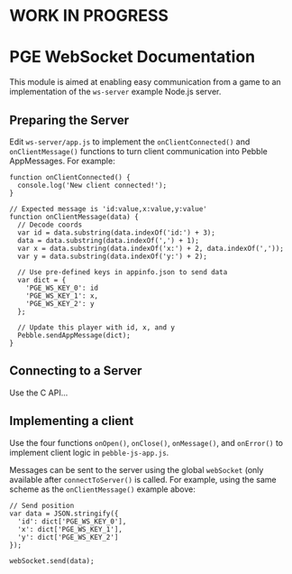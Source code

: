 # WORK IN PROGRESS

# PGE WebSocket Documentation

This module is aimed at enabling easy communication from a game to an
implementation of the `ws-server` example Node.js server.


## Preparing the Server

Edit `ws-server/app.js` to implement the `onClientConnected()` and
`onClientMessage()` functions to turn client communication into Pebble
AppMessages. For example:

```
function onClientConnected() {
  console.log('New client connected!');
}

// Expected message is 'id:value,x:value,y:value'
function onClientMessage(data) {
  // Decode coords
  var id = data.substring(data.indexOf('id:') + 3);
  data = data.substring(data.indexOf(',') + 1);
  var x = data.substring(data.indexOf('x:') + 2, data.indexOf(','));
  var y = data.substring(data.indexOf('y:') + 2);

  // Use pre-defined keys in appinfo.json to send data
  var dict = {
    'PGE_WS_KEY_0': id
    'PGE_WS_KEY_1': x,
    'PGE_WS_KEY_2': y
  };

  // Update this player with id, x, and y
  Pebble.sendAppMessage(dict);
}
```


## Connecting to a Server

Use the C API...


## Implementing a client

Use the four functions `onOpen()`, `onClose()`, `onMessage()`, and `onError()`
to implement client logic in `pebble-js-app.js`.

Messages can be sent to the server using the global `webSocket` (only available
after `connectToServer()` is called. For example, using the same scheme as the
`onClientMessage()` example above:

```
// Send position
var data = JSON.stringify({
  'id': dict['PGE_WS_KEY_0'],
  'x': dict['PGE_WS_KEY_1'],
  'y': dict['PGE_WS_KEY_2']
});

webSocket.send(data);
```